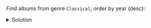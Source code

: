 Find albums from genre `Classical`; order by year (desc):

<details>
  <summary>Solution</summary>
```
SELECT *
FROM albums_by_genre
WHERE genre = 'Classical'; 
```{{execute}}
</details>
